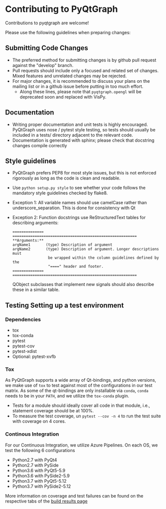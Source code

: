 # Contributing to PyQtGraph

Contributions to pyqtgraph are welcome! 

Please use the following guidelines when preparing changes:

## Submitting Code Changes

* The preferred method for submitting changes is by github pull request against the "develop" branch.
* Pull requests should include only a focused and related set of changes. Mixed features and unrelated changes may be rejected.
* For major changes, it is recommended to discuss your plans on the mailing list or in a github issue before putting in too much effort.
  * Along these lines, please note that `pyqtgraph.opengl` will be deprecated soon and replaced with VisPy.

## Documentation

* Writing proper documentation and unit tests is highly encouraged. PyQtGraph uses nose / pytest style testing, so tests should usually be included in a tests/ directory adjacent to the relevant code. 
* Documentation is generated with sphinx; please check that docstring changes compile correctly

## Style guidelines

* PyQtGraph prefers PEP8 for most style issues, but this is not enforced rigorously as long as the code is clean and readable.
* Use `python setup.py style` to see whether your code follows the mandatory style guidelines checked by flake8.
* Exception 1: All variable names should use camelCase rather than underscore_separation. This is done for consistency with Qt
* Exception 2: Function docstrings use ReStructuredText tables for describing arguments:

  ```text
  ============== ========================================================
  **Arguments:**
  argName1       (type) Description of argument
  argName2       (type) Description of argument. Longer descriptions must
                  be wrapped within the column guidelines defined by the
                  "====" header and footer.
  ============== ========================================================
  ```

  QObject subclasses that implement new signals should also describe 
  these in a similar table.
  
## Testing Setting up a test environment

### Dependencies

* tox
* tox-conda
* pytest
* pytest-cov
* pytest-xdist
* Optional: pytest-xvfb

### Tox

As PyQtGraph supports a wide array of Qt-bindings, and python versions, we make use of `tox` to test against most of the configurations in our test matrix.  As some of the qt-bindings are only installable via `conda`, `conda` needs to be in your `PATH`, and we utilize the `tox-conda` plugin.

* Tests for a module should ideally cover all code in that module, i.e., statement coverage should be at 100%.
* To measure the test coverage, un `pytest --cov -n 4` to run the test suite with coverage on 4 cores.

### Continous Integration

For our Continuous Integration, we utilize Azure Pipelines.  On each OS, we test the following 6 configurations

* Python2.7 with PyQt4
* Python2.7 with PySide
* Python3.6 with PyQt5-5.9
* Python3.6 with PySide2-5.9
* Python3.7 with PyQt5-5.12
* Python3.7 with PySide2-5.12

More information on coverage and test failures can be found on the respective tabs of the [build results page](https://dev.azure.com/pyqtgraph/pyqtgraph/_build?definitionId=1)
